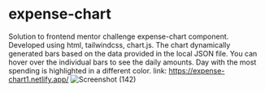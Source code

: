 # expense-chart
Solution to frontend mentor challenge expense-chart component.
Developed using html, tailwindcss, chart.js.
The chart dynamically generated bars based on the data provided in the local JSON file.
You can hover over the individual bars to see the daily amounts. Day with the most spending is highlighted in a different color.
link: https://expense-chart1.netlify.app/
![Screenshot (142)](https://user-images.githubusercontent.com/94746081/225872491-13d2b847-2212-418f-be78-992a3373a6e3.png)


